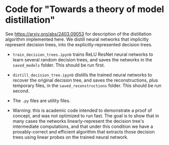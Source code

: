 # Code for "Towards a theory of model distillation" 

See https://arxiv.org/abs/2403.09053 for description of the distillation algorithm implemented here. We distill neural networks that implicitly represent decision trees, into the explicitly-represented decision trees.

* `train_decision_trees.ipynb` trains ReLU ResNet neural networks to learn several random decision trees, and saves the networks in the `saved_models` folder. This should be run first.

* `distill_decision_tree.ipynb` distills the trained neural networks to recover the original decision tree, and saves the reconstructions, plus temporary files, in the `saved_reconstructions` folder. This should be run second.

* The `.py` files are utility files.

* Warning: this is academic code intended to demonstrate a proof of concept, and was not optimized to run fast. The goal is to show that in many cases the networks linearly-represent the decision tree's intermediate computations, and that under this condition we have a provably-correct and efficient algorithm that extracts those decision trees using linear probes on the trained neural network.